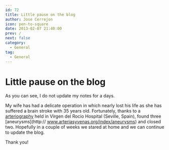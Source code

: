 ```yaml
---
id: 72
title: Little pause on the blog
author: Jose Cerrejon
icon: pen-to-square
date: 2013-02-07 21:40:00
prev: /
next: false
category:
  - General
tag:
  - General
---
```


# Little pause on the blog

As you can see, I do not update my notes for a days.

My wife has had a delicate operation in which nearly lost his life as she has suffered a brain stroke with 35 years old. Fortunately, thanks to a [arteriography](http://www.cdyte.com/pacientes/glosario/arteriografia/) held in Virgen del Rocio Hospital (Seville, Spain), found three [aneurysms](http:// www.arteriasyvenas.org/index/aneurysms) and closed two. Hopefully in a couple of weeks we stared at home and we can continue to update the blog. 

Thank you!